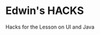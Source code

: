 <!--Start of Website Content-->
<div class="index-header">
    <h1>Edwin's HACKS</h1>
    <p>Hacks for the Lesson on UI and Java</p>
</div>


